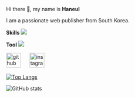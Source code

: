 Hi there 👋, my name is **Haneul**

I am a passionate web publisher from South Korea.

**Skills**
<img src="https://img.shields.io/badge/vue.js-4FC08D?style=flat-square&logo=Android&logoColor=white"/>

**Tool**
<img src="https://img.shields.io/badge/github-181717?style=for-the-badge&logo=github&logoColor=white">


[<img src='https://cdn.jsdelivr.net/npm/simple-icons@3.0.1/icons/github.svg' alt='github' height='40' style='margin-right: 10;'>](https://github.com/psky95)     [<img src='https://cdn.jsdelivr.net/npm/simple-icons@3.0.1/icons/instagram.svg' alt='instagram' height='40' style='margin-left: 10;'>](https://www.instagram.com/skyyyy8908/)

[![Top Langs](https://github-readme-stats.vercel.app/api/top-langs/?username=psky95)](https://github.com/anuraghazra/github-readme-stats)

![GitHub stats](https://github-readme-stats.vercel.app/api?username=psky95&show_icons=true)  

